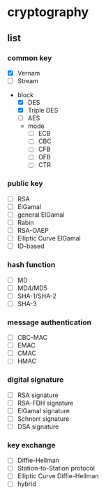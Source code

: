 # cryptography

## list

### common key
- [x] Vernam
- [ ] Stream
- block
  - [x] DES
  - [x] Triple DES
  - [ ] AES
  - mode
    - [ ] ECB
    - [ ] CBC
    - [ ] CFB
    - [ ] OFB
    - [ ] CTR

### public key
- [ ] RSA
- [ ] ElGamal
- [ ] general ElGamal
- [ ] Rabin
- [ ] RSA-OAEP
- [ ] Elliptic Curve ElGamal
- [ ] ID-based

### hash function
- [ ] MD
- [ ] MD4/MD5
- [ ] SHA-1/SHA-2
- [ ] SHA-3

### message authentication
- [ ] CBC-MAC
- [ ] EMAC
- [ ] CMAC
- [ ] HMAC

### digital signature
- [ ] RSA signature
- [ ] RSA-FDH signature
- [ ] ElGamal signature
- [ ] Schnorr signature
- [ ] DSA signature

### key exchange
- [ ] Diffie-Hellman
- [ ] Station-to-Station protocol
- [ ] Elliptic Curve Diffie-Hellman
- [ ] hybrid
